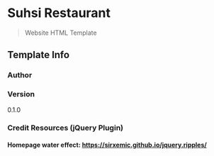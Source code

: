 # Suhsi Restaurant
> Website HTML Template


## Template Info

### Author


### Version

0.1.0

### Credit Resources (jQuery Plugin)

#### Homepage water effect: https://sirxemic.github.io/jquery.ripples/

